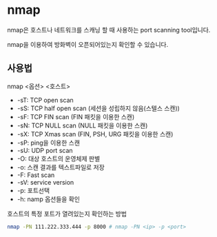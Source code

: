 # nmap

nmap은 호스트나 네트워크를 스캐닝 할 때 사용하는 port scanning tool입니다.

nmap을 이용하여 방화벽이 오픈되어있는지 확인할 수 있습니다.

## 사용법

nmap <옵션> <호스트>

* -sT: TCP open scan
* -sS: TCP half open scan (세션을 성립하지 않음(스텔스 스캔))
* -sF: TCP FIN scan (FIN 패킷을 이용한 스캔)
* -sN: TCP NULL scan (NULL 패킷을 이용한 스캔)
* -sX: TCP Xmas scan (FIN, PSH, URG 패킷을 이용한 스캔)
* -sP: ping을 이용한 스캔
* -sU: UDP port scan
* -O: 대상 호스트의 운영체제 판별
* -o: 스캔 결과를 텍스트파일로 저장
* -F: Fast scan
* -sV: service version
* -p: 포트선택
* -h: namp 옵션들을 확인

호스트의 특정 포트가 열려있는지 확인하는 방법

``` bash
nmap -PN 111.222.333.444 -p 8000 # nmap -PN <ip> -p <port>
```
